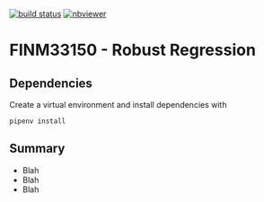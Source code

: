 [![build status](https://github.com/CalebEverett/finm33150-robust-regression/actions/workflows/build.yml/badge.svg)](https://github.com/CalebEverett/finm33150-robust-regression/actions/workflows/build.yml)
[![nbviewer](https://raw.githubusercontent.com/jupyter/design/master/logos/Badges/nbviewer_badge.svg)](https://nbviewer.jupyter.org/github/CalebEverett/finm33150-robust-regression/blob/master/robust_regression.ipynb?flush_cache=True)

# FINM33150 - Robust Regression

## Dependencies

Create a virtual environment and install dependencies with

    pipenv install

## Summary
* Blah
* Blah
* Blah